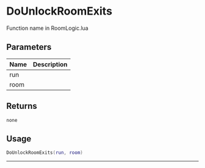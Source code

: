 # DoUnlockRoomExits

Function name in RoomLogic.lua

## Parameters

| Name | Description |
| ---- | ----------- |
| run  |             |
| room |             |

## Returns

`none`

## Usage

```lua
DoUnlockRoomExits(run, room)
```

---
